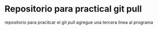 # Repositorio para practical git pull
repositorio para pracitcar el git pull
agregue una tercera linea al programa